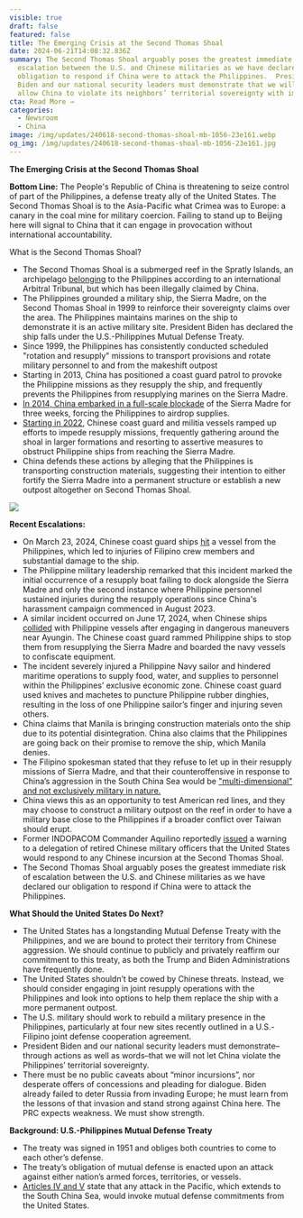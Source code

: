 ```yaml
---
visible: true
draft: false
featured: false
title: The Emerging Crisis at the Second Thomas Shoal
date: 2024-06-21T14:08:32.836Z
summary: The Second Thomas Shoal arguably poses the greatest immediate risk of
  escalation between the U.S. and Chinese militaries as we have declared our
  obligation to respond if China were to attack the Philippines.  President
  Biden and our national security leaders must demonstrate that we will not
  allow China to violate its neighbors’ territorial sovereignty with impunity.
cta: Read More →
categories:
  - Newsroom
  - China
image: /img/updates/240618-second-thomas-shoal-mb-1056-23e161.webp
og_img: /img/updates/240618-second-thomas-shoal-mb-1056-23e161.jpg
---
```

**The Emerging Crisis at the Second Thomas Shoal**

**Bottom Line:** The People's Republic of China is threatening to seize control of part of the Philippines, a defense treaty ally of the United States. The Second Thomas Shoal is to the Asia-Pacific what Crimea was to Europe: a canary in the coal mine for military coercion. Failing to stand up to Beijing here will signal to China that it can engage in provocation without international accountability.

What is the Second Thomas Shoal?

* The Second Thomas Shoal is a submerged reef in the Spratly Islands, an archipelago [belonging](https://8nithvebb.cc.rs6.net/tn.jsp?f=001FFrOn67yvEDfxf3DEm3KWduwxt8P66-eNeg7hdHr24ZoWyFzOg_i26XRUg6ZTZ9DB30I6TyerDnOgO9fBbKf3EJIMJGtdbcnq2a_MQJsbBnkNs-tb-p5ipaeLIgGO8rfodaDJiNoxpQpfjlAuZjTh4wL0qEQEZDlQ_vJNwEhAZUSNSiSYm01oXxMk5h5IsPxw7d_nyqAlmOE99Hz1ge3K2e_bWPcXXynoJV4AJohnBI=&c=GgMMjo6kWg8UeM0240gsRHcaL3WqUDsYe3XnjlhMk2rG0nSYavymZQ==&ch=pw9NbdRDSNeI9_po1NUkmgY8tB0LllP_VZBPFOeiQpdGeXJGdoS5lQ==) to the Philippines according to an international Arbitral Tribunal, but which has been illegally claimed by China.
* The Philippines grounded a military ship, the Sierra Madre, on the Second Thomas Shoal in 1999 to reinforce their sovereignty claims over the area. The Philippines maintains marines on the ship to\
  demonstrate it is an active military site. President Biden has declared the ship falls under the U.S.-Philippines Mutual Defense Treaty.
* Since 1999, the Philippines has consistently conducted scheduled "rotation and resupply" missions to transport provisions and rotate military personnel to and from the makeshift outpost
* Starting in 2013, China has positioned a coast guard patrol to provoke the Philippine missions as they resupply the ship, and frequently prevents the Philippines from resupplying marines on the Sierra Madre.
* [In 2014, China embarked in a full-scale blockade](https://8nithvebb.cc.rs6.net/tn.jsp?f=001FFrOn67yvEDfxf3DEm3KWduwxt8P66-eNeg7hdHr24ZoWyFzOg_i26XRUg6ZTZ9DnE40SOjWewdEuMCZn4o-97bCcF0AH-PkEolBqRwci7mGMa-zD21RVfeuXhh5bt9MWW8NNpqwiXrRAsPbE2N_kTMXTcsTb2IBRR7FcG4oCPcIHEPt-mRUM9T7hKUoltUIZIDMVTb1p2A=&c=GgMMjo6kWg8UeM0240gsRHcaL3WqUDsYe3XnjlhMk2rG0nSYavymZQ==&ch=pw9NbdRDSNeI9_po1NUkmgY8tB0LllP_VZBPFOeiQpdGeXJGdoS5lQ==) of the Sierra Madre for three weeks, forcing the Philippines to airdrop supplies.
* [Starting in 2022](https://8nithvebb.cc.rs6.net/tn.jsp?f=001FFrOn67yvEDfxf3DEm3KWduwxt8P66-eNeg7hdHr24ZoWyFzOg_i26XRUg6ZTZ9DnE40SOjWewdEuMCZn4o-97bCcF0AH-PkEolBqRwci7mGMa-zD21RVfeuXhh5bt9MWW8NNpqwiXrRAsPbE2N_kTMXTcsTb2IBRR7FcG4oCPcIHEPt-mRUM9T7hKUoltUIZIDMVTb1p2A=&c=GgMMjo6kWg8UeM0240gsRHcaL3WqUDsYe3XnjlhMk2rG0nSYavymZQ==&ch=pw9NbdRDSNeI9_po1NUkmgY8tB0LllP_VZBPFOeiQpdGeXJGdoS5lQ==), Chinese coast guard and militia vessels ramped up efforts to impede resupply missions, frequently gathering around the shoal in larger formations and resorting to assertive measures to obstruct Philippine ships from reaching the Sierra Madre.
* China defends these actions by alleging that the Philippines is transporting construction materials, suggesting their intention to either fortify the Sierra Madre into a permanent structure or establish a new outpost altogether on Second Thomas Shoal.

![](/img/updates/screenshot-2024-01-25-at-6.12.37 am.png)

**Recent Escalations:**

* On March 23, 2024, Chinese coast guard ships [hit](https://8nithvebb.cc.rs6.net/tn.jsp?f=001FFrOn67yvEDfxf3DEm3KWduwxt8P66-eNeg7hdHr24ZoWyFzOg_i26XRUg6ZTZ9Dq6bzbN7N_YCPcDTHqMgqmvzmgXY-0GG2GYFQsMfFui1ML2Gev5RDCrhP-dc6LqZDq-CS3GCAIBdr4ErzsfPGKlPFMA3_aE8NeaVJ75YCi8Uj7EBUMPYhS8XVv7IjLOmkcWHhms8KQ_wSF9kvVrRlFpRgjQP8bgRvogtW-IUFG7O8TEHdDyXf7mIwIHpwz4sF3OfrjV-MOJa__woUls7Tkg==&c=GgMMjo6kWg8UeM0240gsRHcaL3WqUDsYe3XnjlhMk2rG0nSYavymZQ==&ch=pw9NbdRDSNeI9_po1NUkmgY8tB0LllP_VZBPFOeiQpdGeXJGdoS5lQ==) a vessel from the Philippines, which led to injuries of Filipino crew members and substantial damage to the ship.
* The Philippine military leadership remarked that this incident marked the initial occurrence of a resupply boat failing to dock alongside the Sierra Madre and only the second instance where Philippine personnel sustained injuries during the resupply operations since China's harassment campaign commenced in August 2023.
* A similar incident occurred on June 17, 2024, when Chinese ships [collided](https://8nithvebb.cc.rs6.net/tn.jsp?f=001FFrOn67yvEDfxf3DEm3KWduwxt8P66-eNeg7hdHr24ZoWyFzOg_i26XRUg6ZTZ9DmtWPyiye6w3V87zzzs9P56A8RnGIML3VpOd8PtDDguZ9Ol35LYwfi838IK5oHPy6T05QKgjGX_TNI0FsVql3t4TvfO42TlOTlIsdhE3oSzL_GglI3E7O4aLCNhCzpgTdsQBSrtPdma_N3iEUn3utmkJ6v4UADfdvLqaY0xpp7E-_c3tL_ReEvBx3hJDktQ1QqndKWpWQXRU=&c=GgMMjo6kWg8UeM0240gsRHcaL3WqUDsYe3XnjlhMk2rG0nSYavymZQ==&ch=pw9NbdRDSNeI9_po1NUkmgY8tB0LllP_VZBPFOeiQpdGeXJGdoS5lQ==) with Philippine vessels after engaging in dangerous maneuvers near Ayungin. The Chinese coast guard rammed Philippine ships to stop them from resupplying the Sierra Madre and boarded the navy vessels to confiscate equipment.
* The incident severely injured a Philippine Navy sailor and hindered maritime operations to supply food, water, and supplies to personnel within the Philippines’ exclusive economic zone. Chinese coast guard used knives and machetes to puncture Philippine rubber dinghies, resulting in the loss of one Philippine sailor’s finger and injuring seven others.
* China claims that Manila is bringing construction materials onto the ship due to its potential disintegration. China also claims that the Philippines are going back on their promise to remove the ship, which Manila denies.
* The Filipino spokesman stated that they refuse to let up in their resupply missions of Sierra Madre, and that their counteroffensive in response to China’s aggression in the South China Sea would be ["multi-dimensional" and not exclusively military in nature.](https://8nithvebb.cc.rs6.net/tn.jsp?f=001FFrOn67yvEDfxf3DEm3KWduwxt8P66-eNeg7hdHr24ZoWyFzOg_i26XRUg6ZTZ9D7ptwnqoErkiQylrXYkwddYY88CW8hYZQ0_6_tArGYexZ-D-tjatUcGsmKn9a8agxUgxUP7rGz0Q_GbsOTex5NS2mB3WMOuGu6vaGgB9onp4gjDYtyV9QTeYLasbyocujqGBxunQCxFlBZiyUe1KAdnYQmQf1wU_BDTckLdS-5bFTb049Er0SEHI_ro2rD54_r9Ce0ALT7WdMG3CGi2NaDulCJMJgxtAk0dH5m2MGe6c=&c=GgMMjo6kWg8UeM0240gsRHcaL3WqUDsYe3XnjlhMk2rG0nSYavymZQ==&ch=pw9NbdRDSNeI9_po1NUkmgY8tB0LllP_VZBPFOeiQpdGeXJGdoS5lQ==)
* China views this as an opportunity to test American red lines, and they may choose to construct a military outpost on the reef in order to have a military base close to the Philippines if a broader conflict over Taiwan should erupt.
* Former INDOPACOM Commander Aquilino reportedly [issued](https://8nithvebb.cc.rs6.net/tn.jsp?f=001FFrOn67yvEDfxf3DEm3KWduwxt8P66-eNeg7hdHr24ZoWyFzOg_i26XRUg6ZTZ9DHiP0ItJ1V5_G8-JnDTineCjNQgs8nuDA1l_Klo2CH3_5-TUGl4yRG5Y-YuKgf1Y0uZxoQ_7ZaKp_CBTnpo_ysklEUoSRw1AQIbDBTsgqWAbSjJK_g5AmLupihndvf7c1SoccKR5kiws=&c=GgMMjo6kWg8UeM0240gsRHcaL3WqUDsYe3XnjlhMk2rG0nSYavymZQ==&ch=pw9NbdRDSNeI9_po1NUkmgY8tB0LllP_VZBPFOeiQpdGeXJGdoS5lQ==) a warning to a delegation of retired Chinese military officers that the United States would respond to any Chinese incursion at the Second Thomas Shoal.
* The Second Thomas Shoal arguably poses the greatest immediate risk of escalation between the U.S. and Chinese militaries as we have declared our obligation to respond if China were to attack the Philippines.

**What Should the United States Do Next?**

* The United States has a longstanding Mutual Defense Treaty with the Philippines, and we are bound to protect their territory from Chinese aggression. We should continue to publicly and privately reaffirm our commitment to this treaty, as both the Trump and Biden Administrations have frequently done.
* The United States shouldn’t be cowed by Chinese threats. Instead, we should consider engaging in joint resupply operations with the Philippines and look into options to help them replace the ship with a more permanent outpost.
* The U.S. military should work to rebuild a military presence in the Philippines, particularly at four new sites recently outlined in a U.S.-Filipino joint defense cooperation agreement.
* President Biden and our national security leaders must demonstrate–through actions as well as words–that we will not let China violate the Philippines’ territorial sovereignty.
* There must be no public caveats about “minor incursions”, nor desperate offers of concessions and pleading for dialogue. Biden already failed to deter Russia from invading Europe; he must learn from the lessons of that invasion and stand strong against China here. The PRC expects weakness. We must show strength.

**Background: U.S.-Philippines Mutual Defense Treaty**

* The treaty was signed in 1951 and obliges both countries to come to each other’s defense.
* The treaty’s obligation of mutual defense is enacted upon an attack against either nation’s armed forces, territories, or vessels.
* [Articles IV and V](https://8nithvebb.cc.rs6.net/tn.jsp?f=001FFrOn67yvEDfxf3DEm3KWduwxt8P66-eNeg7hdHr24ZoWyFzOg_i26XRUg6ZTZ9DlgtcPJ2PsXFMMNEwjVntmhDE_zbbPgjcNfkNwNw-fedczchGu1m8GMlayLee_0rWa4qCTMX-hg-LSwUzw8COZD2ntZZ4LBRnjsIGXN6dYbG0nHWxMOJybK0xMgbvjKdXI5Zi4ymgw2NYXfmzGcorRZ1xL8p_R91hFU74KF2jdzp0Q0NWX_Wwc7lJsInuhgygDvrUeFFLxTT6-3voUiCh3HYh2NvOMluh&c=GgMMjo6kWg8UeM0240gsRHcaL3WqUDsYe3XnjlhMk2rG0nSYavymZQ==&ch=pw9NbdRDSNeI9_po1NUkmgY8tB0LllP_VZBPFOeiQpdGeXJGdoS5lQ==) state that any attack in the Pacific, which extends to the South China Sea, would invoke mutual defense commitments from the United States.